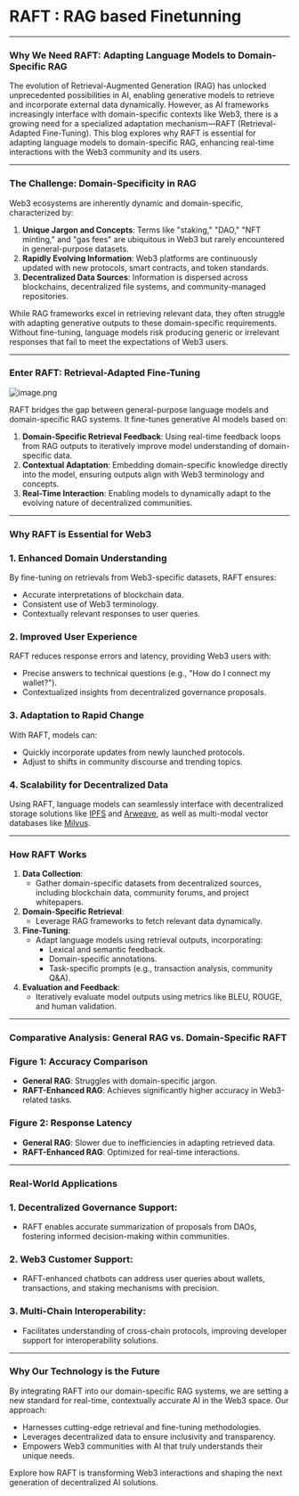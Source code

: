 # RAFT : RAG based Finetunning

---

### Why We Need RAFT: Adapting Language Models to Domain-Specific RAG

The evolution of Retrieval-Augmented Generation (RAG) has unlocked unprecedented possibilities in AI, enabling generative models to retrieve and incorporate external data dynamically. However, as AI frameworks increasingly interface with domain-specific contexts like Web3, there is a growing need for a specialized adaptation mechanism—RAFT (Retrieval-Adapted Fine-Tuning). This blog explores why RAFT is essential for adapting language models to domain-specific RAG, enhancing real-time interactions with the Web3 community and its users.

---

### The Challenge: Domain-Specificity in RAG

Web3 ecosystems are inherently dynamic and domain-specific, characterized by:

1. **Unique Jargon and Concepts**: Terms like "staking," "DAO," "NFT minting," and "gas fees" are ubiquitous in Web3 but rarely encountered in general-purpose datasets.
2. **Rapidly Evolving Information**: Web3 platforms are continuously updated with new protocols, smart contracts, and token standards.
3. **Decentralized Data Sources**: Information is dispersed across blockchains, decentralized file systems, and community-managed repositories.

While RAG frameworks excel in retrieving relevant data, they often struggle with adapting generative outputs to these domain-specific requirements. Without fine-tuning, language models risk producing generic or irrelevant responses that fail to meet the expectations of Web3 users.

---

### Enter RAFT: Retrieval-Adapted Fine-Tuning

![image.png](/img/docs/blog/post/raft-rag/1-img.png)

RAFT bridges the gap between general-purpose language models and domain-specific RAG systems. It fine-tunes generative AI models based on:

1. **Domain-Specific Retrieval Feedback**: Using real-time feedback loops from RAG outputs to iteratively improve model understanding of domain-specific data.
2. **Contextual Adaptation**: Embedding domain-specific knowledge directly into the model, ensuring outputs align with Web3 terminology and concepts.
3. **Real-Time Interaction**: Enabling models to dynamically adapt to the evolving nature of decentralized communities.

---

### Why RAFT is Essential for Web3

### 1. **Enhanced Domain Understanding**

By fine-tuning on retrievals from Web3-specific datasets, RAFT ensures:

- Accurate interpretations of blockchain data.
- Consistent use of Web3 terminology.
- Contextually relevant responses to user queries.

### 2. **Improved User Experience**

RAFT reduces response errors and latency, providing Web3 users with:

- Precise answers to technical questions (e.g., "How do I connect my wallet?").
- Contextualized insights from decentralized governance proposals.

### 3. **Adaptation to Rapid Change**

With RAFT, models can:

- Quickly incorporate updates from newly launched protocols.
- Adjust to shifts in community discourse and trending topics.

### 4. **Scalability for Decentralized Data**

Using RAFT, language models can seamlessly interface with decentralized storage solutions like [IPFS](https://ipfs.io/) and [Arweave](https://www.arweave.org/), as well as multi-modal vector databases like [Milvus](https://milvus.io/).

---

### How RAFT Works

1. **Data Collection**:
   - Gather domain-specific datasets from decentralized sources, including blockchain data, community forums, and project whitepapers.
2. **Domain-Specific Retrieval**:
   - Leverage RAG frameworks to fetch relevant data dynamically.
3. **Fine-Tuning**:
   - Adapt language models using retrieval outputs, incorporating:
     - Lexical and semantic feedback.
     - Domain-specific annotations.
     - Task-specific prompts (e.g., transaction analysis, community Q&A).
4. **Evaluation and Feedback**:
   - Iteratively evaluate model outputs using metrics like BLEU, ROUGE, and human validation.

---

### Comparative Analysis: General RAG vs. Domain-Specific RAFT

### Figure 1: Accuracy Comparison

- **General RAG**: Struggles with domain-specific jargon.
- **RAFT-Enhanced RAG**: Achieves significantly higher accuracy in Web3-related tasks.

### Figure 2: Response Latency

- **General RAG**: Slower due to inefficiencies in adapting retrieved data.
- **RAFT-Enhanced RAG**: Optimized for real-time interactions.

---

### Real-World Applications

### 1. **Decentralized Governance Support**:

- RAFT enables accurate summarization of proposals from DAOs, fostering informed decision-making within communities.

### 2. **Web3 Customer Support**:

- RAFT-enhanced chatbots can address user queries about wallets, transactions, and staking mechanisms with precision.

### 3. **Multi-Chain Interoperability**:

- Facilitates understanding of cross-chain protocols, improving developer support for interoperability solutions.

---

### Why Our Technology is the Future

By integrating RAFT into our domain-specific RAG systems, we are setting a new standard for real-time, contextually accurate AI in the Web3 space. Our approach:

- Harnesses cutting-edge retrieval and fine-tuning methodologies.
- Leverages decentralized data to ensure inclusivity and transparency.
- Empowers Web3 communities with AI that truly understands their unique needs.

Explore how RAFT is transforming Web3 interactions and shaping the next generation of decentralized AI solutions.
